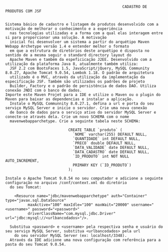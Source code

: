     
                                                        CADASTRO DE PRODUTOS COM JSF
                                        
                                        
    Sistema básico de cadastro e listagem de produtos desenvolvido com a motivação de melhorar o conhecimento e a experiência
      nas tecnologias utilizadas e a forma com a qual elas interagem entre si para proporcionar uma solução. A motivação
      inicial foi desenvolver um sistema a partir do arquétipo Maven Webapp Archetype versão 1.4 e entender melhor o formato 
      em que a estrutura de diretórios deste arquétipo é disposta no sentido de a mesma seguir o standard directory layout do
      Apache Maven e também da espeficicação J2EE. Desenvolvido com a utilização da plataforma Java 8, atualmente também utiliza:
      JSF 2.2 com BootsFaces 1.5, JavaScript/jQuery, MySQL Community 8.0.27, Apache Tomcat 9.0.54, Lombok 1.18. O padrão de arquitetura
      utilizado é o MVC, através da utilização da implementação da especificação JSF. Também são utilizados os padrões de projeto 
      Builder, Factory e o padrão de persistência de dados DAO. Utiliza conexão JNDI com o banco de dados.
    Importe este Maven Projet para a IDE e utilize o Maven ou o plugin do Maven para baixar as dependencias e instalar a aplicação.
      Instale o MySQL Communnity 8.0.27.1, defina a url e porta do seu serviço MySQL Server e inicie o servidor. Crie uma nova conexão 
      de banco de dados para o serviço ativo do servidor MySQL Server e conecte-se através dela. Crie um novo SCHEMA com o nome 
      mavenwebapparchetype. Crie a seguinte tabela neste SCHEMA:
      
                                CREATE TABLE `produto` (
                                  `NOME` varchar(255) DEFAULT NULL,
                                  `QUANTIDADE` int DEFAULT NULL,
                                  `PRECO` double DEFAULT NULL,
                                  `DATA_VALIDADE` date DEFAULT NULL,
                                  `DATA_CADASTRO` date DEFAULT NULL,
                                  `ID_PRODUTO` int NOT NULL AUTO_INCREMENT,
                                  PRIMARY KEY (`ID_PRODUTO`)
                                ); 
      
    Instale o Apache Tomcat 9.0.54 no seu computador e adicione a seguinte configuração no arquivo /conf/context.xml do diretório
      do seu Tomcat: 
      
		<Resource name="jdbc/mavenwebapparchetype" auth="Container" type="javax.sql.DataSource"
			  maxActive="100" maxIdle="100" maxWait="20000" username="<username>" password="<password>" 
			  driverClassName="com.mysql.jdbc.Driver" url="jdbc:mysql://<urlbancodados>"/>. 
					  
      Substitua <password> e <username> pela respectiva senha e usuário do seu serviço MySQL Server, substitua <urlbancodados> pela url
        do seu servidor MySQL Server (ex: localhost/3348).
      Através da IDE adicione uma nova configuração com referência para a pasta do seu Tomcat 9.0.54.
      
      
      
      
    
      
   
